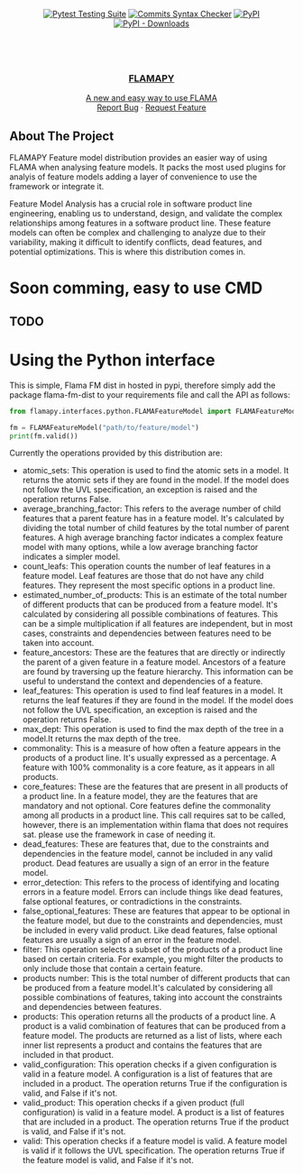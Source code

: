 <div align="center">

  <a href="">[![Pytest Testing Suite](https://github.com/flamapy/flamapy/actions/workflows/tests.yml/badge.svg?branch=main)](https://github.com/flamapy/flamapy/actions/workflows/tests.yml)</a>
  <a href="">[![Commits Syntax Checker](https://github.com/flamapy/flamapy/actions/workflows/commits.yml/badge.svg?branch=main)](https://github.com/flamapy/flamapy/actions/workflows/commits.yml)</a>
  <a href="">![PyPI](https://img.shields.io/pypi/v/flamapy?label=pypi%20package)
  <a href="">![PyPI - Downloads](https://img.shields.io/pypi/dm/flamapy)
</div>

# 

<div id="top"></div>
<br />
<div align="center">

  <h3 align="center">FLAMAPY</h3>

  <p align="center">
    A new and easy way to use FLAMA
    <br />
    <a href="https://github.com/flamapy/flamapy/issues">Report Bug</a>
    ·
    <a href="https://github.com/flamapy/flamapy/issues">Request Feature</a>
  </p>
</div>
<!-- ABOUT THE PROJECT -->

## About The Project

FLAMAPY Feature model distribution provides an easier way of using FLAMA when analysing feature models. It packs the most used plugins for analyis of feature models adding a layer of convenience to use the framework or integrate it. 

Feature Model Analysis has a crucial role in software product line engineering, enabling us to understand, design, and validate the complex relationships among features in a software product line. These feature models can often be complex and challenging to analyze due to their variability, making it difficult to identify conflicts, dead features, and potential optimizations. This is where this distribution comes in.

# Soon comming, easy to use CMD
## TODO

# Using the Python interface
This is simple, Flama FM dist in hosted in pypi, therefore simply add the package flama-fm-dist to your requirements file and call the API as follows:

```python
from flamapy.interfaces.python.FLAMAFeatureModel import FLAMAFeatureModel

fm = FLAMAFeatureModel("path/to/feature/model")
print(fm.valid())
```
Currently the operations provided by this distribution are: 
* atomic_sets: This operation is used to find the atomic sets in a model. It returns the atomic sets if they are found in the model. If the model does not follow the UVL specification, an         exception is raised and the operation returns False.
* average_branching_factor: This refers to the average number of child features that a parent feature has in a feature model. It's calculated by dividing the total number of child features by the total number of parent features. A high average branching factor indicates a complex       feature model with many options, while a low average branching factor indicates a simpler model.
* count_leafs: This operation counts the number of leaf features in a feature model. Leaf features are those that do not have any child features. They represent the most specific options in a product line.
* estimated_number_of_products: This is an estimate of the total number of different products that can be produced from a feature model. It's calculated by considering all possible combinations of  features. This can be a simple multiplication if all features are independent, but in most cases, constraints and dependencies between features need to be taken into account.
* feature_ancestors: These are the features that are directly or indirectly the parent of a given feature in a feature model. Ancestors of a feature are found by traversing up the feature hierarchy. This information can be useful to understand the context and dependencies of a feature.
* leaf_features: This operation is used to find leaf features in a model. It returns the leaf features if they are found in the model. If the model does not follow the UVL specification, an 
exception is raised and the operation returns False.   
* max_dept:  This operation is used to find the max depth of the tree in a model.It returns the max depth of the tree. 
* commonality: This is a measure of how often a feature appears in the products of a product line. It's usually expressed as a percentage. A feature with 100% commonality is a core feature, as it appears in all products.
* core_features: These are the features that are present in all products of a product line. In a feature model, they are the features that are mandatory and not optional. Core features define the commonality among all products in a product line. This call requires sat to be called, however, there is an implementation within flama that does not requires sat. please use the framework in case of needing it. 
* dead_features: These are features that, due to the constraints and dependencies in the feature model, cannot be included in any valid product. Dead features are usually a sign of an error in the feature model.
* error_detection: This refers to the process of identifying and locating errors in a feature model. Errors can include things like dead features, false optional features, or contradictions in the constraints.
* false_optional_features: These are features that appear to be optional in the feature model, but due to the constraints and dependencies, must be included in every valid product. Like dead features, false optional features are usually a sign of an error in the feature model.
* filter: This operation selects a subset of the products of a product line based on certain criteria. For example, you might filter the products to only include those that contain a certain feature.
* products number: This is the total number of different products that can be produced from a feature model.It's calculated by considering all possible combinations of features, taking into account the constraints and dependencies between features.
* products: This operation returns all the products of a product line. A product is a valid combination of features that can be produced from a feature model. The products are returned as a list of lists, where each inner list represents a product and contains the features that are included in that product.
* valid_configuration: This operation checks if a given configuration is valid in a feature model. A configuration is a list of features that are included in a product. The operation returns True if the configuration is valid, and False if it's not.
* valid_product: This operation checks if a given product (full configuration) is valid in a feature model. A product is a list of features that are included in a product. The operation returns True if the product is valid, and False if it's not.
* valid: This operation checks if a feature model is valid. A feature model is valid if it follows the UVL specification. The operation returns True if the feature model is valid, and False if it's not.


